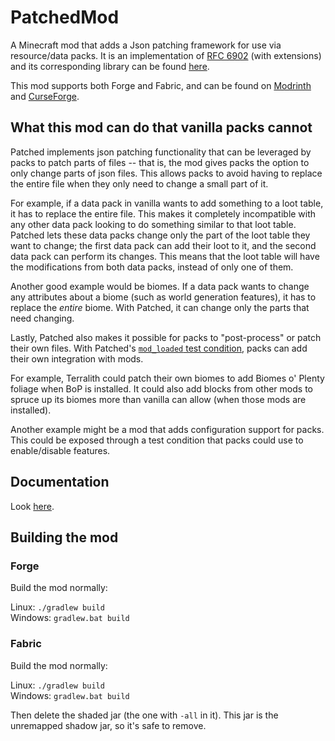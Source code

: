 # PatchedMod

A Minecraft mod that adds a Json patching framework for use via resource/data packs.
It is an implementation of [RFC 6902](https://datatracker.ietf.org/doc/html/rfc6902) (with extensions) and its corresponding library can be found [here](https://github.com/EnderTurret/Patched).

This mod supports both Forge and Fabric, and can be found on [Modrinth](https://modrinth.com/mod/patched) and [CurseForge](https://www.curseforge.com/minecraft/mc-mods/patched).

## What this mod can do that vanilla packs cannot

Patched implements json patching functionality that can be leveraged by packs to patch parts of files -- that is, the mod gives packs the option to only change parts of json files.
This allows packs to avoid having to replace the entire file when they only need to change a small part of it.

For example, if a data pack in vanilla wants to add something to a loot table, it has to replace the entire file.
This makes it completely incompatible with any other data pack looking to do something similar to that loot table.
Patched lets these data packs change only the part of the loot table they want to change; the first data pack can add their loot to it, and the second data pack can perform its changes.
This means that the loot table will have the modifications from both data packs, instead of only one of them.

Another good example would be biomes.
If a data pack wants to change any attributes about a biome (such as world generation features), it has to replace the *entire* biome.
With Patched, it can change only the parts that need changing.

Lastly, Patched also makes it possible for packs to "post-process" or patch their own files.
With Patched's [`mod_loaded` test condition](docs/extensions.md#patchedmod_loaded), packs can add their own integration with mods.

For example, Terralith could patch their own biomes to add Biomes o' Plenty foliage when BoP is installed.
It could also add blocks from other mods to spruce up its biomes more than vanilla can allow (when those mods are installed).

Another example might be a mod that adds configuration support for packs.
This could be exposed through a test condition that packs could use to enable/disable features.

## Documentation

Look [here](docs/index.md).

## Building the mod

### Forge

Build the mod normally:

Linux: `./gradlew build`<br>
Windows: `gradlew.bat build`

### Fabric

Build the mod normally:

Linux: `./gradlew build`<br>
Windows: `gradlew.bat build`

Then delete the shaded jar (the one with `-all` in it).
This jar is the unremapped shadow jar, so it's safe to remove.